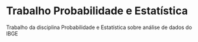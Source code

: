 # Trabalho Probabilidade e Estatística
Trabalho da disciplina Probabilidade e Estatística sobre análise de dados do IBGE
